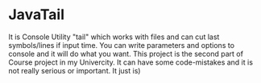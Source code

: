 # JavaTail
It is Console Utility "tail" which works with files and can cut last symbols/lines if input time. You can write parameters and options to console and it will do what you want.
This project is the second part of Course project in my Univercity. It can have some code-mistakes and it is not really serious or important. It just is)
